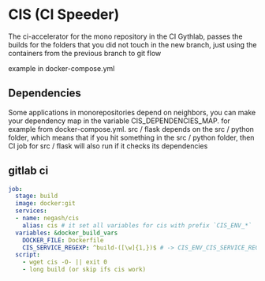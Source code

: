 # CIS (CI Speeder)

The ci-accelerator for the mono repository in the CI Gythlab, passes the builds for the folders that you did not touch in the new branch, just using the containers from the previous branch to git flow

example in docker-compose.yml

## Dependencies

Some applications in monorepositories depend on neighbors, you can make your dependency map in the variable CIS_DEPENDENCIES_MAP. for example from docker-compose.yml. src / flask depends on the src / python folder, which means that if you hit something in the src / python folder, then CI job for src / flask will also run if it checks its dependencies

## gitlab ci
```yaml
job:
  stage: build
  image: docker:git
  services:
  - name: negash/cis
    alias: cis # it set all variables for cis with prefix `CIS_ENV_*`
  variables: &docker_build_vars
    DOCKER_FILE: Dockerfile
    CIS_SERVICE_REGEXP: ^build-([\w]{1,})$ # -> CIS_ENV_CIS_SERVICE_REGEXP is service
  script:
    - wget cis -O- || exit 0
    - long build (or skip ifs cis work)
```